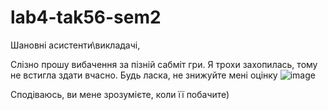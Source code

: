 # lab4-tak56-sem2

Шановні асистенти\викладачі,

Слізно прошу вибачення за пізній сабміт гри.
Я трохи захопилась, тому не встигла здати вчасно.
Будь ласка, не знижуйте мені оцінку
![image](https://user-images.githubusercontent.com/91616531/164092915-95375488-b2e4-4ac8-a99a-e3fe03e758cb.png)

Сподіваюсь, ви мене зрозумієте, коли її побачите)
